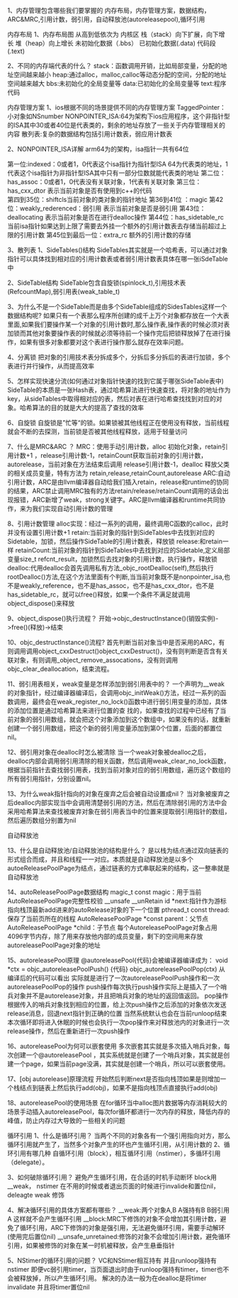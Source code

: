  1、内存管理包含哪些我们要掌握的
  内存布局，内存管理方案，数据结构，ARC&MRC,引用计数，弱引用，自动释放池(autoreleasepool),循环引用

 内存布局
 1、内存布局图
 从高到低依次为
   				内核区
   				栈（stack）向下扩展，向下增长
   				堆（heap）向上增长
   				未初始化数据（.bbs）
   				已初始化数据(.data)
   				代码段(.text)
   				
2、不同的内存端代表的什么？
 stack：函数调用开销，比如局部变量，分配的地址空间越来越小
 heap:通过alloc，malloc,calloc等动态分配的空间，分配的地址空间越来越大
 bbs:未初始化的全局变量等
 data:已初始化的全局变量等
 text:程序代码

内存管理方案
1、ios根据不同的场景提供不同的内存管理方案
 TaggedPointer：小对象如NSnumber
 NONPOINTER_ISA:64为架构下ios应用程序，这个非指针型的ISA其中30或者40位是代表类的，剩余的地址存放了一些关于内存管理相关的内容
 散列表:复杂的数据结构包括引用计数表，弱应用计数表

2、NONPOINTER_ISA详解
 arm64为的架构，isa指针一共有64位

 第一位:indexed：0或者1，0代表这个isa指针为指针型ISA 64为代表类的地址，1代表这个isa指针为非指针型ISA其中只有一部分位数就能代表类的地址
 第二位：has_assoc：0或者1，0代表没有关联对象，1代表有关联对象
 第三位：has_cxx_dtor  表示当前对象是否有使用到c++的代码  
 第四到35位：shiftcls当前对象的类对象的指针地址
 第36到41位 ：magic
 第42位：weakly_rederenced：弱引用 表示当前对象是否是弱引用
 第43位：deallocating 表示当前对象是否在进行dealloc操作
 第44位：has_sidetable_rc 当前isa指针如果达到上限了需要去外挂一个额外的引用计数表去存储当前超过上限的引用计数
 第45位到最后一位：extra_rc 额外的引用计数的存储

3、散列表
1、SideTables()结构 
 SideTables其实就是一个哈希表，可以通过对象指针可以具体找到相对应的引用计数表或者弱引用计数表具体在哪一张iSdeTable中

2、SideTable结构
 SideTable包含自旋锁(spinlock_t),引用技术表(RefcountMap),弱引用表(weak_table_t)

3、为什么不是一个SideTable而是由多个SideTable组成的SidesTables这样一个数据结构呢?
 如果只有一个表那么程序所创建的成千上万个对象都存放在一个大表里面,如果我们要操作某一个对象的引用计数时,那么操作表,操作表的时候必须对表加锁而其他对象要操作表的时候就必须等待前一个操作完后把锁释放掉了在进行操作，如果有很多对象都要对这个表进行操作那么就存在效率问题。

4、分离锁
 把对象的引用技术表分拆成多个，分拆后多分拆后的表进行加锁，多个表进行并行操作，从而提高效率

5、怎样实现快速分流(如何通过对象指针快速的找到它属于哪张SideTable表中)
 SideTable的本质是一张Hash表，通过哈希算法进行快速查找，将对象的地址作为key，从sideTables中取得相对应的表，然后对表在进行哈希查找找到对应的对象。哈希算法的目的就是大大的提高了查找的效率

6、自旋锁
 自旋锁是”忙等“的锁。如果锁被其他线程正在使用没有释放，当前线程就会不断的去探测，当前锁是否被其他线程释放，适用于轻量访问

7、什么是MRC&ARC ？
 MRC：使用手动引用计数，alloc 初始化对象，retain引用计数+1 ，release引用计数-1，retainCount获取当前对象的引用计数， autorelease，当前对象在方法结束后调用 release引用计数-1，dealloc 释放父类的相关成员变量，特有方法为 retain,release,retainCount,autorelease
 ARC:自动引用计数，ARC是由llvm编译器自动给我们插入retain，release和runtime的协同的结果，ARC禁止调用MRC独有的方法retain/release/retainCount调用的话会出现报错，ARC新增了weak，strong关键字。ARC是llvm编译器和runtime共同协作，来为我们实现自动引用计数的管理

8、引用计数管理
 alloc实现：经过一系列的调用，最终调用C函数的calloc，此时并没有设置引用计数+1
 retain:当前对象的指针到SideTables中去找到对应的Sidetable，加锁，然后操作SideTable的引用计数表，释放锁
 release:和retain一样
 retainCount:当前对象的指针到SideTables中去找到对应的Sidetable,定义局部变量size_t refcnt_result，加锁然后去找对象的引用计数，执行操作，释放锁
 dealloc:代用dealloc会首先调用私有方法_objc_rootDealloc(self),然后执行rootDealloc()方法,在这个方法里面有个判断,当当前对象既不是nonpointer_isa,也不是weakly_reference，也不是has_assoc，也不是has_cxx_dtor，也不是has_sidetable_rc，就可以free()释放，如果一个条件不满足就调用object_dispose()来释放 

9、object_dispose()执行流程？
 开始->objc_destructInstance()(销毁实例)->free()(释放)->结束

10、objc_destructInstance()流程?
 首先判断当前对象当中是否采用的ARC，有则调用调用object_cxxDestruct()object_cxxDestruct()，没有则判断是否含有关联对象，有则调用_object_remove_assocations，没有则调用objc_clear_deallocation，结束流程。

11、弱引用表相关，weak变量是怎样添加到弱引用表中的？
 一个声明为__weak的对象指针，经过编译器编译后，会调用objc_initWeak()方法，经过一系列的函数调用，最终会在weak_register_no_lock()函数中进行弱引用变量的添加，具体的添加位置是通过哈希算法来进行位置的查 找的，如果查找的过程中已经有了当前对象的弱引用数组，就会把这个对象添加到这个数组中，如果没有的话，就重新创建一个弱引用数组，把这个新的弱引用变量添加到第0个位置，后面的都置位nil。

12、弱引用对象在dealloc时怎么被清除
 当一个weak对象被dealloc之后，dealloc内部会调用弱引用清除的相关函数，然后调用weak_clear_no_lock函数，根据当前指针去查找弱引用表，找到当前对象对应的弱引用数组，遍历这个数组的所有弱引用指针，分别设置nil。

13、为什么weak指针指向的对象在废弃之后会被自动设置成nil？
 当对象被废弃之后dealloc内部实现当中会调用清楚弱引用的方法，然后在清除弱引用的方法中会采用哈希算法来查找被废弃对象在弱引用表当中的位置来提取弱引用指针的数组，然后遍历数组分别置为nil


自动释放池

13、什么是自动释放池/自动释放池的结构是什么？
 是以栈为结点通过双向链表的形式组合而成，并且和线程一一对应。本质就是自动释放池是以多个autoeReleasePoolPage为结点，通过链表的方式串联起来的结构，这一整串就是自动释放池

14、autoReleasePoolPage数据结构
 magic_t const magic：用于当前AutoReleasePoolPage完整性校验
 __unsafe __unRetain id *next:指针作为游标指向栈顶最新add进来的autoRelease对象的下一个位置
 pthread_t const thread:保存了当前页所在的线程
 AutoReleasePoolPage *const parent：父节点
 AutoReleasePoolPage *child：子节点
 每个AutoreleasePoolPage对象占用4096字节内存，除了用来存放他内部的成员变量，剩下的空间用来存放autoreleasePoolPage对象的地址

 
15、autoreleasePool原理
 @autoreleasePool{代码}会被编译器编译成为：
 void *ctx = objc_autoreleasePoolPush()
 {代码}
 objc_autoreleasePoolPop(ctx)
 从编译后的代码可以看出 实际就是进行了一次autoreleasePoolPush操作和一次autoreleasePoolPop的操作
 push操作每次执行push操作实际上是插入了一个哨兵对象并不是autorelease对象，并且把哨兵对象的地址的返回值返回。
 pop操作根据传入的哨兵对象找到相应的位置，给上次push操作之后添加的对象依次发送release消息，回退next指针到正确的位置
 当然系统默认也会在当前runloop结束本次循环即将进入休眠的时候也会执行一次pop操作来对释放池内的对象进行一次release操作，然后在重新进行一次push操作

16、autoreleasePool为何可以嵌套使用
 多次嵌套其实就是多次插入哨兵对象，每次创建一个@autoreleasePool ，其实系统就是创建了一个哨兵对象，其实就是创建一个page，如果当前page没满，其实就是创建一个哨兵，所以可以嵌套使用。

17、[obj autorelease]原理流程
  开始然后判断next是否指向栈顶如果是则增加一个栈结点到链表上然后执行add(obj)，如果不是指向栈顶点直接执行add(obj)

18、autoreleasePool的使用场景
 在for循环当中alloc图片数据等内存消耗较大的场景手动插入autoreleasePool，每次for循环都进行一次内存的释放，降低内存的峰值，防止内存过大导致的一些相关的问题

循环引用
1、什么是循环引用？
 当两个不同的对象各有一个强引用指向对方，那么循环引用就产生了，当然多个对象产生的环也产生循环引用，从引用计数的
2、循环引用有哪几种
 自循环引用（block），相互循环引用（nstimer），多循环引用（delegate）。

3、如何破除循环引用？
 避免产生循环引用，在合适的时机手动断环
 block用__weak， nstimer 在不用的时候或者退出页面的时候进行invalide和置位nil，deleagte weak 修饰

4、解决循环引用的具体方案都有哪些？
 __weak:两个对象A,B  A强持有B B弱引用A 这样就不会产生循环引用
 __block:MRC下修饰的对象不会增加其引用计数，避免了循环引用，ARC下修饰的对象是强引用，无法避免循环引用，需要手动解环(使用完后置位nil)
 __unsafe_unretained:修饰的对象不会增加引用计数，避免循环引用，如果被修饰的对象在某一时机被释放，会产生悬垂指针

5、NStimer的循环引用的问题？
 VC和NStimer相互持有 并且runloop强持有nstimer  即便vc弱引用timer，当页面退出时由于runloop强持有timer，timer也不会被释放掉，所以产生循环引用。
 解决的办法一般为在dealloc是将timer  invalidate 并且将timer置位nil


 







